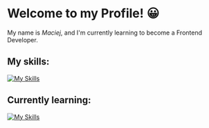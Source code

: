 # Welcome to my Profile! 😀

My name is *Maciej*, and I'm currently learning to become a Frontend Developer.


## My skills:
[![My Skills](https://skillicons.dev/icons?i=html,css,sass,tailwind,js,figma)](https://skillicons.dev)

## Currently learning:
[![My Skills](https://skillicons.dev/icons?i=astro)](https://skillicons.dev)
